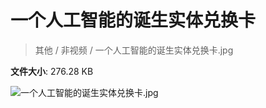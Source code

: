 # 一个人工智能的诞生实体兑换卡

> 其他 / 非视频 / 一个人工智能的诞生实体兑换卡.jpg

**文件大小**: 276.28 KB

<img src="https://file.hsyhx.top/archive/其他/非视频/一个人工智能的诞生实体兑换卡.jpg"  alt="一个人工智能的诞生实体兑换卡.jpg" />